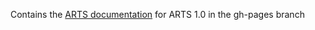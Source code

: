 Contains the [ARTS documentation](https://atmtools.github.io/arts-docs-1.0/) for ARTS 1.0 in the gh-pages branch
